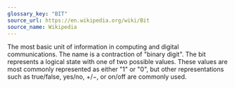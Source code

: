 ```yaml
---
glossary_key: "BIT"
source_url: https://en.wikipedia.org/wiki/Bit
source_name: Wikipedia
---
```


The most basic unit of information in computing and digital communications. The name is a contraction of "binary digit". The bit represents a logical state with one of two possible values. These values are most commonly represented as either "1" or "0", but other representations such as true/false, yes/no, +/−, or on/off are commonly used.
